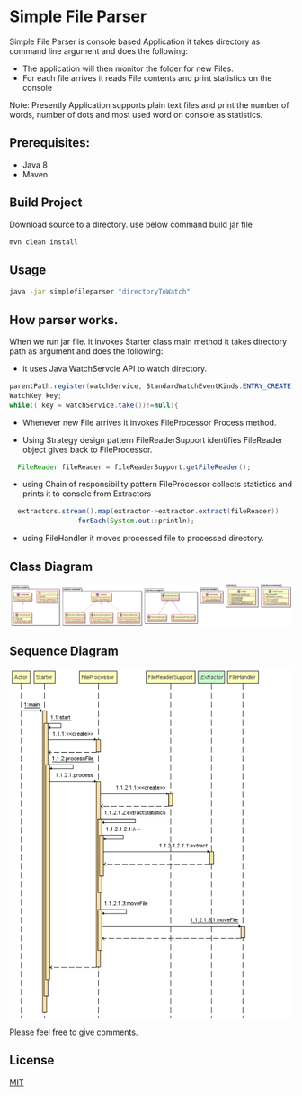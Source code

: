 # Simple File Parser

Simple File Parser is console based Application it takes directory as command line argument and does the following:

* The application will then monitor the folder for new Files.
* For each file arrives it reads File contents and print statistics on the console

Note: Presently Application supports plain text files and print the number of words, number of dots and most used word on console as statistics.

## Prerequisites:
* Java 8
* Maven  

## Build Project

Download source to a directory. use below command build jar file

```bash
mvn clean install
```

## Usage

```bash
java -jar simplefileparser "directoryToWatch"
```

## How parser works.
When we run jar file. it invokes Starter class main method it takes directory path as argument and does the following:

* it uses Java WatchServcie API to watch directory.

```Java
parentPath.register(watchService, StandardWatchEventKinds.ENTRY_CREATE);
WatchKey key;
while(( key = watchService.take())!=null){
``` 

* Whenever new File arrives it invokes FileProcessor Process method.

* Using Strategy design pattern FileReaderSupport identifies FileReader object gives back to FileProcessor.
  
```Java
  FileReader fileReader = fileReaderSupport.getFileReader();
```

* using Chain of responsibility pattern FileProcessor collects statistics  and prints it to console from Extractors

```Java
  extractors.stream().map(extractor->extractor.extract(fileReader))
                .forEach(System.out::println);
```
* using FileHandler it moves processed file to processed directory.

## Class Diagram

![Image of sequence diagram](https://raw.githubusercontent.com/hemanthl7/simplefileparser/main/ClassDiagram.png)

## Sequence Diagram

![Image of sequence diagram](https://raw.githubusercontent.com/hemanthl7/simplefileparser/main/SequenceDiagram.png)


Please feel free to give comments.

## License
[MIT](https://choosealicense.com/licenses/mit/)
